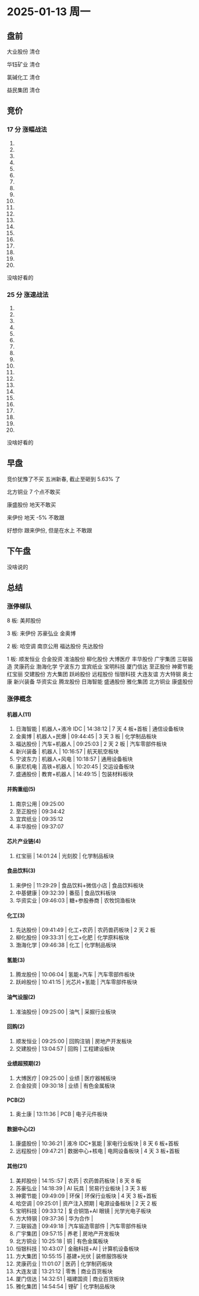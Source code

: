 # 2025-01-13 周一

## 盘前

大业股份 清仓

华钰矿业 清仓

氯碱化工 清仓

益民集团 清仓

## 竞价

### 17 分 涨幅战法

1.
2.
3.
4.
5.
6.
7.
8.
9.
10.
11.
12.
13.
14.
15.
16.
17.
18.
19.
20.

没啥好看的

### 25 分 涨速战法

1.
2.
3.
4.
5.
6.
7.
8.
9.
10.
11.
12.
13.
14.
15.
16.
17.
18.
19.
20.

没啥好看的

## 早盘

竞价犹豫了不买 五洲新春, 截止至砸到 5.63% 了

北方铜业 7 个点不敢买

康盛股份 地天不敢买

来伊份 地天 -5% 不敢跟

好想你 跟来伊份, 但是在水上 不敢跟

## 下午盘

没啥说的

## 总结

### 涨停梯队

8 板: 美邦股份

3 板: 来伊份 苏豪弘业 金奥博

2 板: 哈空调 南京公用 福达股份 先达股份

1 板: 顺发恒业 合金投资 准油股份 柳化股份 大博医疗 丰华股份 广宇集团 三联锻造 灵康药业 渤海化学 宁波东力 宜宾纸业 宝明科技 厦门信达 至正股份 神雾节能 红宝丽 交建股份 方大集团 跃岭股份 远程股份 恒银科技 大连友谊 方大特钢 奥士康 新兴装备 华资实业 腾龙股份 日海智能 盛通股份 雅化集团 北方铜业 康盛股份

### 涨停概念

#### 机器人(11)

1. 日海智能 | 机器人+液冷 IDC | 14:38:12 | 7 天 4 板+首板 | 通信设备板块
2. 金奥博 | 机器人+民爆 | 09:44:45 | 3 天 3 板 | 化学制品板块
3. 福达股份 | 汽车+机器人 | 09:25:03 | 2 天 2 板 | 汽车零部件板块
4. 新兴装备 | 机器人 | 10:16:57 | 航天航空板块
5. 宁波东力 | 机器人+风电 | 10:18:57 | 通用设备板块
6. 康尼机电 | 高铁+机器人 | 10:20:45 | 交运设备板块
7. 盛通股份 | 教育+机器人 | 14:49:15 | 包装材料板块

#### 并购重组(5)

1. 南京公用 | 09:25:00
2. 至正股份 | 09:34:42
3. 宜宾纸业 | 09:35:12
4. 丰华股份 | 09:37:07

#### 芯片产业链(4)

1. 红宝丽 | 14:01:24 | 光刻胶 | 化学制品板块

#### 食品饮料(3)

1. 来伊份 | 11:29:29 | 食品饮料+微信小店 | 食品饮料板块
2. 中基健康 | 09:32:39 | 番茄 | 食品饮料板块
3. 华资实业 | 09:46:03 | 糖+参股券商 | 农牧饲渔板块

#### 化工(3)

1. 先达股份 | 09:41:49 | 化工+农药 | 农药兽药板块 | 2 天 2 板
2. 柳化股份 | 09:33:31 | 化工+化肥 | 化学原料板块
3. 渤海化学 | 09:46:38 | 化工 | 化学制品板块

#### 氢能(3)

1. 腾龙股份 | 10:06:04 | 氢能+汽车 | 汽车零部件板块
2. 跃岭股份 | 10:41:15 | 光芯片+氢能 | 汽车零部件板块

#### 油气设服(2)

1. 准油股份 | 09:25:00 | 油气 | 采掘行业板块

#### 回购(2)

1. 顺发恒业 | 09:25:00 | 回购注销 | 房地产开发板块
2. 交建股份 | 13:04:57 | 回购 | 工程建设板块

#### 业绩超预期(2)

1. 大博医疗 | 09:25:00 | 业绩 | 医疗器械板块
2. 合金投资 | 09:30:18 | 业绩 | 有色金属板块

#### PCB(2)

1. 奥士康 | 13:11:36 | PCB | 电子元件板块

#### 数据中心(2)

1. 康盛股份 | 10:36:21 | 液冷 IDC+氢能 | 家电行业板块 | 8 天 6 板+首板
2. 远程股份 | 09:47:21 | 数据中心+核电 | 电网设备板块 | 4 天 3 板+首板

#### 其他(21)

1. 美邦股份 | 14:15::57 | 农药 | 农药兽药板块 | 8 天 8 板
2. 苏豪弘业 | 14:18:39 | AI 玩具 | 贸易行业板块 | 3 天 3 板
3. 神雾节能 | 09:49:09 | 环保 | 环保行业板块 | 4 天 3 板+首板
4. 哈空调 | 09:25:01 | 资产注入预期 | 电源设备板块 | 2 天 2 板
5. 宝明科技 | 09:33:12 | 复合铜箔+AI 眼镜 | 光学光电子板块
6. 方大特钢 | 09:37:36 | 华为合作 |
7. 三联锻造 | 09:49:18 | 汽车锻造零部件 | 汽车零部件板块
8. 广宇集团 | 09:57:15 | 养老 | 房地产开发板块
9. 北方铜业 | 10:25:18 | 铜 | 有色金属板块
10. 恒银科技 | 10:43:07 | 金融科技+AI | 计算机设备板块
11. 方大集团 | 10:55:15 | 基建+光伏 | 装修服饰板块
12. 灵康药业 | 11:01:07 | 医药 | 化学制药板块
13. 大连友谊 | 13:21:12 | 零售 | 商业百货板块
14. 厦门信达 | 14:32:51 | 福建国资 | 商业百货板块
15. 雅化集团 | 14:54:54 | 锂矿 | 化学制品板块
